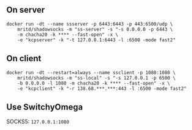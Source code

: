 
## On server
```
docker run -dt --name ssserver -p 6443:6443 -p 443:6500/udp \
    mritd/shadowsocks -m "ss-server" -s "-s 0.0.0.0 -p 6443 \
    -m chacha20 -k **** --fast-open" -x \
    -e "kcpserver" -k "-t 127.0.0.1:6443 -l :6500 -mode fast2"
```

## On client
```
docker run -dt --restart=always --name ssclient -p 1080:1080 \
    mritd/shadowsocks -m "ss-local" -s "-s 127.0.0.1 -p 6500 \ 
    -b 0.0.0.0 -l 1080 -m chacha20 -k **** --fast-open" -x \
    -e "kcpclient" -k "-r 138.68.***.***:443 -l :6500 -mode fast2"
```

## Use SwitchyOmega
SOCKS5: `127.0.0.1:1080`
